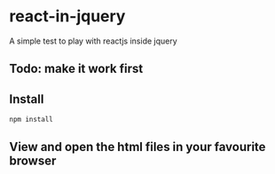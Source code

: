 # react-in-jquery
A simple test to play with reactjs inside jquery

## Todo: make it work first

## Install

`npm install`

## View and open the html files in your favourite browser
